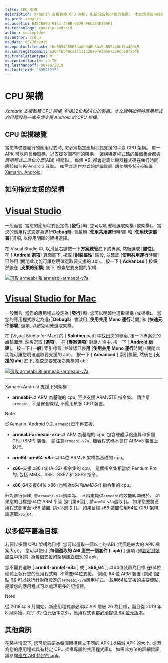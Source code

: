 ```yaml
---
title: CPU 架構
description: Xamarin 支援數種 CPU 架構, 包括32位和64位的裝置。 本文說明如何將應用程式的目標設為一或多個支援 Android 的 CPU 架構。
ms.prod: xamarin
ms.assetid: D4BC889D-9164-49BB-9B7B-F6C4E4E109F1
ms.technology: xamarin-android
author: conceptdev
ms.author: crdun
ms.date: 05/30/2019
ms.openlocfilehash: 16e805488969aadb0d0b8aa5c892248b7fa403c9
ms.sourcegitcommit: 6264fb540ca1f131328707e295e7259cb10f95fb
ms.translationtype: MT
ms.contentlocale: zh-TW
ms.lasthandoff: 08/16/2019
ms.locfileid: "69521215"
---
```

# <a name="cpu-architectures"></a>CPU 架構

_Xamarin 支援數種 CPU 架構, 包括32位和64位的裝置。本文說明如何將應用程式的目標設為一或多個支援 Android 的 CPU 架構。_

## <a name="cpu-architectures-overview"></a>CPU 架構總覽

當您準備要發行的應用程式時, 您必須指定應用程式支援的平臺 CPU 架構。 單一 APK 可以包含機器碼，以支援多個不同的架構。 架構特定程式碼的每個集合都與*應用程式二進位介面*(ABI) 相關聯。 每個 ABI 都會定義此機器程式碼在執行時間應該如何與 Android 互動。
如需其運作方式的詳細資訊, 請參閱[多核心&amp;裝置 Xamarin. Android](~/android/deploy-test/multicore-devices.md)。


## <a name="how-to-specify-supported-architectures"></a>如何指定支援的架構

# <a name="visual-studiotabwindows"></a>[Visual Studio](#tab/windows)

一般而言, 當您的應用程式設定為 [**發行**] 時, 您可以明確地選取架構 (或架構)。 當您的應用程式設定為進行**Debug**時, 會啟用 [**使用共用運行**時間] 和 [**使用快速部署**] 選項, 以停用明確的架構選擇。

在 Visual Studio 中, 以滑鼠右鍵按一下**方案總管**底下的專案, 然後選取 [**屬性**]。 在 [ **Android 選項**] 頁面底下, 核取 [**封裝屬性**] 區段, 並確認 [**使用共用運行**時間] 已停用 (關閉此功能可讓您明確選取要支援的 abi)。 按一下 [ **Advanced** ] 按鈕, 然後在 [**支援的架構**] 底下, 檢查您要支援的架構:

[![選取 armeabi 和 armeabi-armeabi-v7a](cpu-architectures-images/vs/01-abi-selections-sml.png)](cpu-architectures-images/vs/01-abi-selections.png#lightbox)

# <a name="visual-studio-for-mactabmacos"></a>[Visual Studio for Mac](#tab/macos)

一般而言, 當您的應用程式設定為 [**發行**] 時, 您可以明確地選取架構 (或架構)。 當您的應用程式設定為進行**Debug**時, 會啟用 [**使用共用 Mono 運行**時間] 和 [**快速元件部署**] 選項, 以避免明確選取架構。

在 [Visual Studio for Mac] 的 [ **Solution** pad] 中找出您的專案, 按一下專案旁的齒輪圖示, 然後選取 [**選項**]。 在 [**專案選項**] 對話方塊中, 按一下 [ **Android 組建**]。 按一下 [**一般**] 索引標籤, 並確認已停**用 [使用共用 Mono 運行**時間] (關閉此功能可讓您明確選取要支援的 abi)。 按一下 [ **Advanced** ] 索引標籤, 然後在 [**支援的 abi**] 底下, 檢查您要支援之架構的 abi:

[![選取 armeabi 和 armeabi-armeabi-v7a](cpu-architectures-images/xs/01-abi-selections-sml.png)](cpu-architectures-images/xs/01-abi-selections.png#lightbox)

-----


Xamarin.Android 支援下列架構：

- **armeabi**&ndash;以 ARM 為基礎的 cpu, 至少支援 ARMv5TE 指令集。 請注意`armeabi` , 不是安全線程, 不應用於多 CPU 裝置。

> [!NOTE]
> 從[Xamarin. Android 9.2](https://docs.microsoft.com/xamarin/android/release-notes/9/9.2#removal-of-support-for-armeabi-cpu-architecture), `armeabi`已不再支援。

- **armeabi-armeabi-v7a**&ndash;以 ARM 為基礎的 cpu, 包含硬體浮點運算和多個 CPU (SMP) 裝置。 請注意`armeabi-v7a` , 機器程式碼不會在 ARMv5 裝置上執行。

- **arm64-arm64-v8a**&ndash;以64位 ARMv8 架構為基礎的 cpu。

- **x86**&ndash;支援 x86 (或 IA-32) 指令集的 cpu。 這個指令集相當於 Pentium Pro 的, 包括 MMX、SSE、SSE2 和 SSE3 指令。

- **x86_64**支援64位 x86 (也稱為*x64*和*AMD64*) 指令集的 cpu。

針對發行組建, 會`armeabi-v7a`預設為。 此設定提供`armeabi`的效能明顯優於。 如果您的目標是64位 ARM 平臺 (如 [第9個]), 請`arm64-v8a`選取 []。 如果您要將應用程式部署至 x86 裝置, 請`x86`選取 []。 如果目標 x86 裝置使用64位 CPU 架構, 請選取`x86_64`。

## <a name="targeting-multiple-platforms"></a>以多個平臺為目標

若要以多個 CPU 架構為目標, 您可以選取一個以上的 ABI (代價是較大的 APK 檔案大小)。 您可以使用 [**每個選取的 ABI 產生一個套件 (. apk)** ] 選項 (如[設定封裝屬性](~/android/deploy-test/release-prep/index.md#Set_Packaging_Properties)中所述), 為每個支援的架構建立個別的 apk。

您不需要選取 [ **arm64-arm64-v8a** ] 或 [ **x86_64** ], 以64位裝置為目標;在64位硬體上執行您的應用程式時, 不需要64位支援。 例如, 64 位 ARM 裝置 (例如 [[結點 9](http://www.google.com/nexus/9/)]) 可以執行針對所設定的`armeabi-v7a`應用程式。 啟用64位支援的主要優點, 是讓您的應用程式可以處理更多的記憶體。

> [!NOTE]
> 從 2018 年 8 月開始，新應用程式都必須以 API 層級 26 為目標，而且從 2019 年 8 月開始，除了 32 位元版本之外，應用程式也都[必須提供 64 位元版本](https://android-developers.googleblog.com/2017/12/improving-app-security-and-performance.html)。

## <a name="additional-information"></a>其他資訊

在某些情況下, 您可能需要為每個架構建立不同的 APK (以縮減 APK 的大小, 或因為您的應用程式具有特定 CPU 架構專屬的共用程式庫)。
如需此方法的詳細資訊, 請參閱[建立 ABI 特定的 apk](~/android/deploy-test/building-apps/abi-specific-apks.md)。

